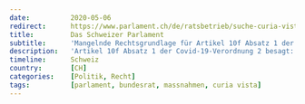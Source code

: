 ```yaml
---
date:          2020-05-06
redirect:      https://www.parlament.ch/de/ratsbetrieb/suche-curia-vista/geschaeft?AffairId=20203402
title:         Das Schweizer Parlament
subtitle:      'Mangelnde Rechtsgrundlage für Artikel 10f Absatz 1 der Covid-19-Verordnung 2'
description:   'Artikel 10f Absatz 1 der Covid-19-Verordnung 2 besagt: "Sofern keine schwerere strafbare Handlung nach dem Strafgesetzbuch vorliegt, wird mit Freiheitsstrafe bis zu drei Jahren oder Geldstrafe bestraft, wer sich vorsätzlich Massnahmen nach Artikel 6 widersetzt." …'
timeline:      Schweiz
country:       [CH]
categories:    [Politik, Recht]
tags:          [parlament, bundesrat, massnahmen, curia vista]
---
```

